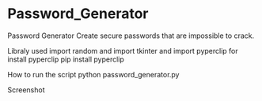 # Password_Generator
Password Generator
Create secure passwords that are impossible to crack.

Libraly used
import random and import tkinter and import pyperclip for install pyperclip pip install pyperclip

How to run the script
python password_generator.py

Screenshot

